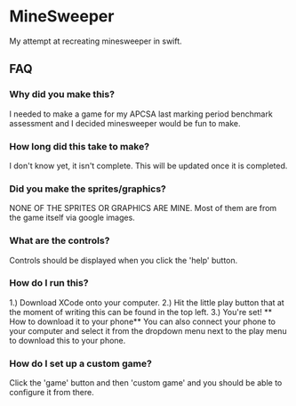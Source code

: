 # MineSweeper
My attempt at recreating minesweeper in swift.
## FAQ
### Why did you make this?
I needed to make a game for my APCSA last marking period benchmark assessment and I decided minesweeper would be fun to make.
### How long did this take to make?
I don't know yet, it isn't complete. This will be updated once it is completed.
### Did you make the sprites/graphics?
NONE OF THE SPRITES OR GRAPHICS ARE MINE. Most of them are from the game itself via google images.
### What are the controls?
Controls should be displayed when you click the 'help' button.
### How do I run this?
1.) Download XCode onto your computer. 
2.) Hit the little play button that at the moment of writing this can be found in the top left. 
3.) You're set!
** How to download it to your phone**
You can also connect your phone to your computer and select it from the dropdown menu next to the play menu to download this to your phone.
### How do I set up a custom game?
Click the 'game' button and then 'custom game' and you should be able to configure it from there.
